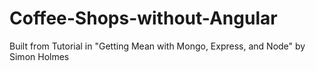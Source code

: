 # Coffee-Shops-without-Angular

Built from Tutorial in "Getting Mean with Mongo, Express, and Node" by Simon Holmes
